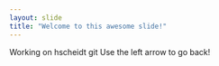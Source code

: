 ```yaml
---
layout: slide
title: "Welcome to this awesome slide!"
---
```

Working on hscheidt git
Use the left arrow to go back!
